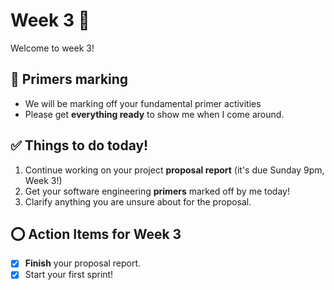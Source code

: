 # Week 3 🥕

Welcome to week 3!

## 📝 Primers marking

- We will be marking off your fundamental primer activities
- Please get **everything ready** to show me when I come around.

## ✅ Things to do today!

1. Continue working on your project **proposal report** (it's due Sunday 9pm, Week 3!)
2. Get your software engineering **primers** marked off by me today!
3. Clarify anything you are unsure about for the proposal.

## ⭕ Action Items for Week 3

- [x] **Finish** your proposal report.
- [x] Start your first sprint!
